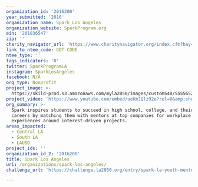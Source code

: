 ```yaml
---
organization_id: '2016200'
year_submitted: '2016'
organization_name: Spark Los Angeles
organization_website: SparkProgram.org
ein: '201836547'
zip: ''
charity_navigator_url: 'https://www.charitynavigator.org/index.cfm?bay=search.profile&ein=201836547'
link_to_ntee_code: GET CODE
ntee_type: ''
tags_indicators: '0'
twitter: SparkProgramLA
instagram: SparkLosAngeles
facebook: N/A
org_type: Nonprofit
project_image: >-
  https://skild-prod.s3.amazonaws.com/myla2050/images/custom540/5555652265741-team90.jpg
project_video: 'https://www.youtube.com/embed/ueKmJQlz92o?rel=0&amp;showinfo=0'
org_summary: >-
  Spark inspires students to succeed in high school, college, and their future
  careers by matching them with mentors at top companies for workplace learning
  experiences around interest-driven projects.
areas_impacted:
  - Central LA
  - South LA
  - LAUSD
project_ids: ''
organization_id_2: '2016200'
title: Spark Los Angeles
uri: /organizations/spark-los-angeles/
challenge_url: 'https://challenge.la2050.org/entry/spark-la-youth-mentorships'

---
```

